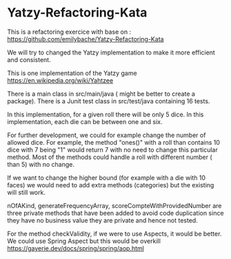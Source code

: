 # Yatzy-Refactoring-Kata

This is a refactoring exercice with base on :
https://github.com/emilybache/Yatzy-Refactoring-Kata

We will try to changed the Yatzy implementation to make it more efficient and consistent.

This is one implementation of the Yatzy game https://en.wikipedia.org/wiki/Yahtzee

There is a main class in src/main/java ( might be better to create a package).
There is a Junit test class in src/test/java containing 16 tests.

In this implementation, for a given roll there will be only 5 dice.
In this implementation, each die can be between one and six.

For further development, we could for example change the number of allowed dice.
For example, the method "ones()" with a roll than contains 10 dice with 7 being "1" would return 7 with no need to change this particular method.
Most of the methods could handle a roll with different number ( than 5) with no change.

If we want to change the higher bound (for example with a die with 10 faces) we would need to add extra methods (categories) but the existing will still work.

nOfAKind, generateFrequencyArray, scoreCompteWithProvidedNumber are three private methods that have been added to avoid code duplication since they have no business value they are private and hence not tested.

For the method checkValidity, if we were to use Aspects, it would be better.
We could use Spring Aspect but this would be overkill
https://gayerie.dev/docs/spring/spring/aop.html



